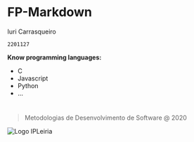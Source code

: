 # FP-Markdown

Iuri Carrasqueiro

`2201127`



**Know programming languages:**

* C
* Javascript
* Python
* ...

# 



> Metodologias de Desenvolvimento de Software @ 2020



![Logo IPLeiria](https://www.ipleiria.pt/wp-content/themes/ipleiria/img/logo_ipl_header.png)

